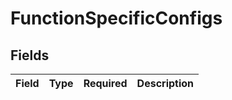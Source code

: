 # FunctionSpecificConfigs


## Fields

| Field       | Type        | Required    | Description |
| ----------- | ----------- | ----------- | ----------- |